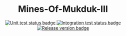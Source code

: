 <h1 align="center">Mines-Of-Mukduk-III</h1>

<p align="center">
  <a href="https://github.com/Trio-Dos/Mines-Of-Mukduk-III/actions/workflows/gradle.yml">
    <img src="https://github.com/Trio-Dos/Mines-Of-Mukduk-III/actions/workflows/gradle.yml/badge.svg?branch=main" alt="Unit test status badge">
  </a>

  <a href="https://github.com/Trio-Dos/Mines-Of-Mukduk-III/actions/workflows/deploy-js.yml">
    <img src="https://github.com/Trio-Dos/Mines-Of-Mukduk-III/actions/workflows/deploy-js.yml/badge.svg" alt="Integration test status badge">
  </a>

  <a href="https://github.com/Trio-Dos/Mines-Of-Mukduk-III/releases">
    <img src="https://img.shields.io/github/v/release/Trio-Dos/Mines-Of-Mukduk-III.svg?logo=github" alt="Release version badge">
  </a>
</p>
